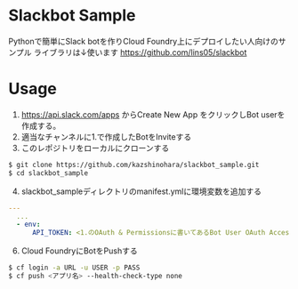 # Slackbot Sample

Pythonで簡単にSlack botを作りCloud Foundry上にデプロイしたい人向けのサンプル
ライブラリは↓使います
https://github.com/lins05/slackbot


# Usage

1. https://api.slack.com/apps からCreate New App をクリックしBot userを作成する。
2. 適当なチャンネルに1.で作成したBotをInviteする
3. このレポジトリをローカルにクローンする

```sh
$ git clone https://github.com/kazshinohara/slackbot_sample.git
$ cd slackbot_sample
```

4. slackbot_sampleディレクトリのmanifest.ymlに環境変数を追加する

```yaml
---
  ...
  - env:
      API_TOKEN: <1.のOAuth & Permissionsに書いてあるBot User OAuth Access Token>

```

6. Cloud FoundryにBotをPushする

```sh
$ cf login -a URL -u USER -p PASS
$ cf push <アプリ名> --health-check-type none
```
